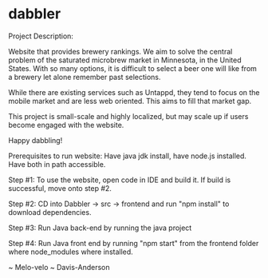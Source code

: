# dabbler

Project Description:

Website that provides brewery rankings. We aim to solve the central problem of the saturated microbrew market in Minnesota, in the United States. With so many options, it is difficult to select a beer one will like from a brewery let alone remember past selections.

While there are existing services such as Untappd, they tend to focus on the mobile market and are less web oriented. This aims to fill that market gap.

This project is small-scale and highly localized, but may scale up if users become engaged with the website.

Happy dabbling!


Prerequisites to run website: Have java jdk install, have node.js installed. Have both in path accessible. 

Step #1: To use the website, open code in IDE and build it. If build is successful, move onto step #2.

Step #2: CD into Dabbler -> src -> frontend and run "npm install" to download dependencies.

Step #3: Run Java back-end by running the java project

Step #4: Run Java front end by running "npm start" from the frontend folder where node_modules where installed. 


~ Melo-velo
~ Davis-Anderson
